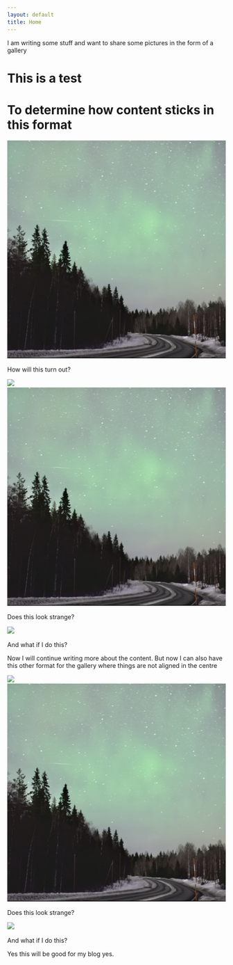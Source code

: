 ```yaml
---
layout: default
title: Home
---
```

I am writing some stuff and want to share some pictures in the form of a gallery

<div class='gallery' style='align-items: center;'>
  <div><h1>This is a test</h1></div>
  <div><h1>To determine how content sticks in this format</h1></div>
  <div>
    <img src="/assets/images/aurora.jpg">
    <p>How will this turn out?</p>
  </div>
  <img src="/assets/images/dolphins.jpg">
  <div>
    <img src="/assets/images/aurora.jpg">
    <p>Does this look strange?</p>
  </div>
  <div>
    <img src="/assets/images/dolphins.jpg">
    <p>And what if I do this?</p>
  </div>
</div>

Now I will continue writing more about the content. But now I can also have this other format for the gallery where things are not aligned in the centre

<div class='gallery'>
  <img src="/assets/images/dolphins.jpg">
  <div>
    <img src="/assets/images/aurora.jpg">
    <p>Does this look strange?</p>
  </div>
  <div>
    <img src="/assets/images/dolphins.jpg">
    <p>And what if I do this?</p>
  </div>
</div>

Yes this will be good for my blog yes.